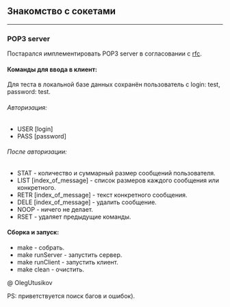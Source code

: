 ## Знакомство с сокетами

---

### POP3 server

Постарался имплементировать POP3 server в согласовании с [rfc][link].

#### Команды для ввода в клиент:

Для теста в локальной базе данных сохранён пользователь с login: test, password: test. 

###### Авторизация:
* USER [login]
* PASS [password]

###### После авторизации:
* STAT  - количество и суммарный размер сообщений пользователя.
* LIST [index_of_message] - список размеров каждого сообщения или конкретного.
* RETR [index_of_message] - текст конкретного сообщения.
* DELE [index_of_message] - удалить сообщение.
* NOOP - ничего не делает.
* RSET - удаляет предыдущие команды.

#### Сборка и запуск:
* make - собрать.
* make runServer - запустить сервер.
* make runClient - запустить клиент.
* make clean - очистить.

@ OlegUtusikov

PS: приветствуется поиск багов и ошибок).

[link]: https://rfc2.ru/1939.rfc
